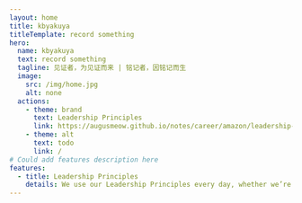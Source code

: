 ```yaml
---
layout: home
title: kbyakuya
titleTemplate: record something
hero:
  name: kbyakuya
  text: record something
  tagline: 见证者，为见证而来 | 铭记者，因铭记而生
  image:
    src: /img/home.jpg
    alt: none
  actions:
    - theme: brand
      text: Leadership Principles
      link: https://augusmeow.github.io/notes/career/amazon/leadership-principles/
    - theme: alt
      text: todo
      link: /       
# Could add features description here
features:
  - title: Leadership Principles
    details: We use our Leadership Principles every day, whether we’re discussing ideas for new projects or deciding on the best way to solve a problem. It’s just one of the things that makes Amazon peculiar.
---
```

